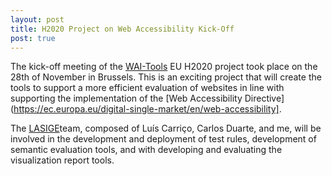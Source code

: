 ```yaml
---
layout: post
title: H2020 Project on Web Accessibility Kick-Off
post: true
---
```


The kick-off meeting of the [WAI-Tools](https://www.w3.org/WAI/Tools/) EU H2020 project took place on the 28th of November in Brussels. This is an exciting project that will create the tools to support a more efficient evaluation of websites in line with supporting the implementation of the [Web Accessibility Directive](https://ec.europa.eu/digital-single-market/en/web-accessibility].

The [LASIGE](http://lasige.di.fc.ul.pt/)team, composed of Luís Carriço, Carlos Duarte, and me, will be involved in the development and deployment of test rules, development of semantic evaluation tools, and with developing and evaluating the visualization report tools.
